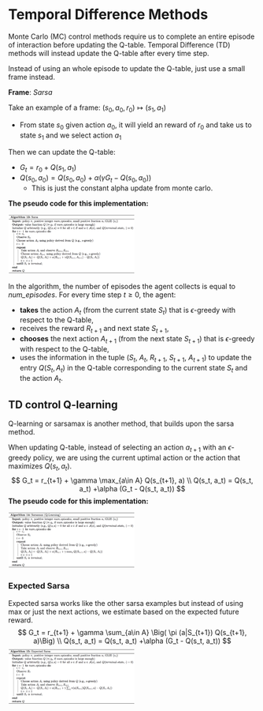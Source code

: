 

# Temporal Difference Methods

Monte Carlo (MC) control methods require us to complete an entire episode of interaction before updating the Q-table.  Temporal Difference (TD) methods will instead update the Q-table after every time step.  



Instead of using an whole episode to update the Q-table, just use a small frame instead.

**Frame**: *Sarsa* 

Take an example of a frame: $(s_0, a_0, r_0) \mapsto (s_1, a_1)$

* From state $s_0$ given action $a_0$, it will yield an reward of $r_0$ and take us to state $s_1$ and we select action $a_1$ 

Then we can update the Q-table:

* $G_t = r_0 + Q(s_1, a_1)$
* $Q(s_0, a_0) = Q(s_0, a_0) + \alpha (\gamma G_t - Q(s_0, a_0))$
  * This is just the constant alpha update from monte carlo.

**The pseudo code for this implementation:**

<img src="images\TD_sarsa.png" style="zoom: 25%;" />

In the algorithm, the number of episodes the agent collects is equal to *num_episodes*.  For every time step $t\geq 0$, the agent:

- **takes** the action $A_t$ (from the current state $S_t$) that is $\epsilon$-greedy with respect to the Q-table,
- receives the reward $R_{t+1}$ and next state $S_{t+1}$,
- **chooses** the next action $A_{t+1}$ (from the next state $S_{t+1}$) that is $\epsilon$-greedy with respect to the Q-table,
- uses the information in the tuple ($S_t$, $A_t$, $R_{t+1}$, $S_{t+1}$, $A_{t+1}$) to update the entry $Q(S_t, A_t)$ in the Q-table corresponding to the current state $S_t$ and the action $A_t$.

## TD control Q-learning

Q-learning or sarsamax is another method, that builds upon the sarsa method.

When updating Q-table, instead of selecting an action $a_{t+1}$ with an $\epsilon$-greedy policy, we are using the current uptimal action or the action that maximizes $Q(s_t, a_t)$. 
$$
G_t = r_{t+1} + \gamma \max_{a\in A} Q(s_{t+1}, a) \\
Q(s_t, a_t) = Q(s_t, a_t) +\alpha (G_t - Q(s_t, a_t))
$$
**The pseudo code for this implementation:**

<img src="images\sarsamax_qlearning.png" style="zoom: 25%;" />



### Expected Sarsa

Expected sarsa works like the other sarsa examples but instead of using max or just the next actions, we estimate based on the expected future reward.
$$
G_t = r_{t+1} + \gamma \sum_{a\in A} \Big( \pi (a|S_{t+1}) Q(s_{t+1}, a)\Big) \\
Q(s_t, a_t) = Q(s_t, a_t) +\alpha (G_t - Q(s_t, a_t))
$$
<img src="images\expected_sarsa.png" style="zoom:25%;" />

